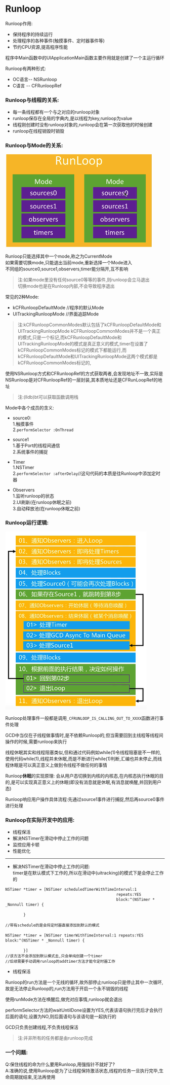 # Runloop

Runloop作用:</br>
* 保持程序的持续运行
* 处理程序的各种事件(触摸事件、定时器事件等)
* 节约CPU资源,提高程序性能

程序中Main函数中的UIApplicationMain函数主要作用就是创建了一个主运行循环

Runloop有两种形式:</br>
* OC语言-- NSRunloop
* C语言 -- CFRunloopRef

### Runloop与线程的关系:</br>
* 每一条线程都有一个与之对应的runloop对象
* runloop保存在全局的字典内,是以线程为key,runloop为value
* 线程刚创建时没有runloop对象的,runloop会在第一次获取他的时候创建
* runloop在线程销毁时销毁

### Runloop与Mode的关系:</br>
![](Snip20180601_27.png)

Runloop只能选择其中一个mode,称之为CurrentMode</br>
如果需要切换mode,只能退出当前mode,重新选择一个Mode进入</br>
不同组的source0,source1,observers,timer能分隔开,互不影响

>注:如果mode里没有任何source0等等的事件,则runloop会立马退出</br>
>切换mode也是在Runloop内部,不会导致程序退出

常见的2种Mode:</br>
* kCFRunloopDefaultMode  //程序的默认Mode
* UITrackingRunloopMode  //界面追踪Mode

>注:kCFRunloopCommonModes默认包括了kCFRunloopDefaultMode和UITrackingRunloopMode
>kCFRunloopCommonModes并不是一个真正的模式,只是一个标记,而kCFRunloopDefaultMode和UITrackingRunloopMode的模式是真正意义的模式,timer在设置了kCFRunloopCommonModes标记的模式下都能运行,而kCFRunloopDefaultMode和UITrackingRunloopMode这两个模式都是kCFRunloopCommonModes标记的,

使用NSRunloop方式和CFRunloopRef的方式获取两者,会发现地址不一致,实际是NSRunloop是对CFRunloopRef的一层封装,其本质地址还是CFRunLoopRef的地址

>注:(lldb)bt可以获取函数调用栈

Mode中各个成员的含义:</br>
* source0:</br>
1.触摸事件</br>
2.`performSelector :OnThread`

* source1</br>
1.基于Port的线程间通信</br>
2.系统事件的捕捉

* Timer</br>
1.NSTimer</br>
2.`performSelector :afterDelay`//这句代码的本质是往Runloop中添加定时器

* Observers</br>
1.监听runloop的状态</br>
2.UI刷新(在runloop休眠之前)</br>
3.自动释放池(在runloop休眠之前)

### Runloop运行逻辑:</br>

![](Snip20180604_1.png)

Runloop处理事件一般都是调用`_CFRUNLOOP_IS_CALLING_OUT_TO_XXXX`函数进行事件处理

GCD中当仅在子线程做事情时,是不依赖Runloop的,但当需要回到主线程等线程间操作的时候,需要runloop来执行

线程休眠其实和线程阻塞类似,但和通过代码例如while(1)令线程阻塞是不一样的,使用代码while(1),线程并未休眠,而是不断进行while(1)判断,汇编也并未停止,而线程休眠是可以真正意义上做到令线程不做任何的事情

Runloop**休眠**的实现原理: 会从用户态切换到内核的内核态,在内核态执行休眠的目的,是可以实现真正意义上的休眠(即没有消息就是休眠,有消息就唤醒,并回到用户态)

Runloop响应用户操作具体流程:先通过source1事件进行捕捉,然后再source0事件进行处理

### Runloop在实际开发中的应用:</br>
* 线程保活
* 解决NSTimer在滑动中停止工作的问题
* 监控应用卡顿
* 性能优化

--------------------------------

* 解决NSTimer在滑动中停止工作的问题:</br>
timer是在默认模式下工作的,所以在滑动中(uitracking)的模式下是会停止工作的

```objc
NSTimer *timer = [NSTimer scheduledTimerWithTimeInterval:1 
                                                 repeats:YES          
                                                 block:^(NSTimer * _Nonnull timer) {
            
        }
        
//带有schedule的是会将定时器直接添加到默认的模式

NSTimer *timer = [NSTimer timerWithTimeInterval:1 repeats:YES block:^(NSTimer * _Nonnull timer) {
            
        }]
//该方法不会添加到默认模式去,只会单纯创建一个timer
//后续需要手动调用runloop的addtimer方法才能令定时器工作
```

* 线程保活

Runloop的run方法是一个无线的循环,故外部停止runloop只是停止其中一次循环,故是无法停止Runloop的,run方法用于开启一个永不销毁的线程

使用runMode方法在唤醒后,做完对应事情,runloop就会退出

performSelector方法的waitUntilDone设置为YES,代表该语句执行完后才会执行后面的语句,设置为NO,则后面语句与该语句是一起执行的

GCD只负责创建线程,不负责线程保活

>注:并非所有的任务都是由runloop完成

### 一个问题:</br>
Q:保住线程的命为什么要用Runloop,用强指针不就好了?</br>
A:准确的说,使用Runloop是为了让线程保持激活状态,线程的任务一旦执行完毕,生命周期就结束,无法再使用